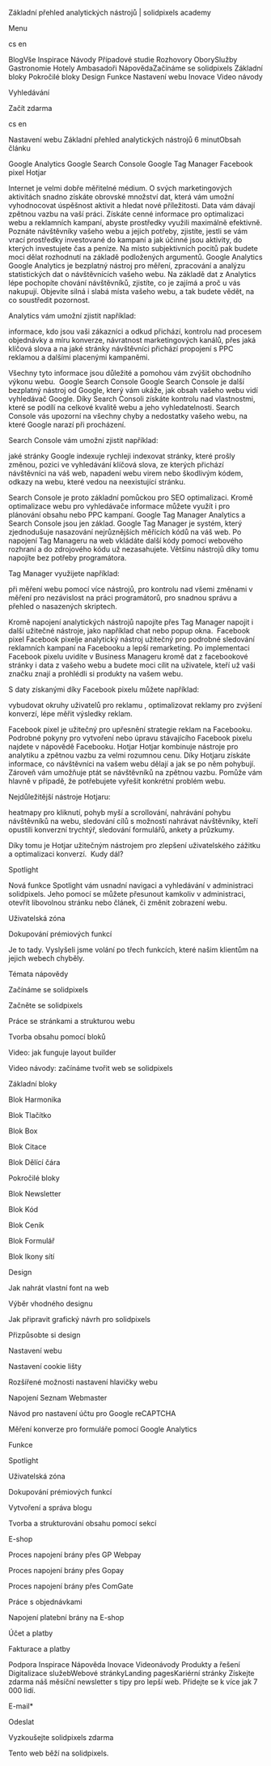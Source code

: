 <p>Základní přehled analytických nástrojů | solidpixels academy</p>
<p>Menu</p>
<p>cs en</p>
<p>BlogVše Inspirace Návody Případové studie Rozhovory OborySlužby Gastronomie Hotely Ambasadoři NápovědaZačínáme se solidpixels Základní bloky Pokročilé bloky Design Funkce Nastavení webu Inovace Video návody</p>
<p>Vyhledávání</p>
<p>Začít zdarma</p>
<p>cs en</p>
<p>Nastavení webu
Základní přehled analytických nástrojů
6 minutObsah článku</p>
<p>Google Analytics
Google Search Console
Google Tag Manager
Facebook pixel
Hotjar</p>
<p>Internet je velmi dobře měřitelné médium. O svých marketingových aktivitách snadno získáte obrovské množství dat, která vám umožní vyhodnocovat úspěšnost aktivit a hledat nové příležitosti.
Data vám dávají zpětnou vazbu na vaší práci. Získáte cenné informace pro optimalizaci webu a reklamních kampaní, abyste prostředky využili maximálně efektivně. Poznáte návštěvníky vašeho webu a jejich potřeby, zjistíte, jestli se vám vrací prostředky investované do kampaní a jak účinné jsou aktivity, do kterých investujete čas a peníze. Na místo subjektivních pocitů pak budete moci dělat rozhodnutí na základě podložených argumentů.
Google Analytics
Google Analytics je bezplatný nástroj pro měření, zpracování a analýzu statistických dat o návštěvnících vašeho webu. Na základě dat z Analytics lépe pochopíte chování návštěvníků, zjistíte, co je zajímá a proč u vás nakupují. Objevíte silná i slabá místa vašeho webu, a tak budete vědět, na co soustředit pozornost.</p>
<p>Analytics vám umožní zjistit například:</p>
<p>informace, kdo jsou vaši zákazníci a odkud přichází,
kontrolu nad procesem objednávky a míru konverze,
návratnost marketingových kanálů,
přes jaká klíčová slova a na jaké stránky návštěvníci přichází
propojení s PPC reklamou a dalšími placenými kampaněmi.</p>
<p>Všechny tyto informace jsou důležité a pomohou vám zvýšit obchodního výkonu webu. 
Google Search Console
Google Search Console je další bezplatný nástroj od Google, který vám ukáže, jak obsah vašeho webu vidí vyhledávač Google. Díky Search Consoli získáte kontrolu nad vlastnostmi, které se podílí na celkové kvalitě webu a jeho vyhledatelnosti. Search Console vás upozorní na všechny chyby a nedostatky vašeho webu, na které Google narazí při procházení.</p>
<p>Search Console vám umožní zjistit například:</p>
<p>jaké stránky Google indexuje
rychleji indexovat stránky, které prošly změnou,
pozici ve vyhledávání
klíčová slova, ze kterých přichází návštěvníci na váš web,
napadení webu virem nebo škodlivým kódem,
odkazy na webu, které vedou na neexistující stránku.</p>
<p>Search Console je proto základní pomůckou pro SEO optimalizaci. Kromě optimalizace webu pro vyhledávače informace můžete využít i pro plánování obsahu nebo PPC kampaní.
Google Tag Manager
Analytics a Search Console jsou jen základ. Google Tag Manager je systém, který zjednodušuje nasazování nejrůznějších měřících kódů na váš web. Po napojení Tag Manageru na web vkládáte další kódy pomocí webového rozhraní a do zdrojového kódu už nezasahujete. Většinu nástrojů díky tomu napojíte bez potřeby programátora.</p>
<p>Tag Manager využijete například:</p>
<p>při měření webu pomocí více nástrojů,
pro kontrolu nad všemi změnami v měření
pro nezávislost na práci programátorů,
pro snadnou správu a přehled o nasazených skriptech.</p>
<p>Kromě napojení analytických nástrojů napojíte přes Tag Manager napojit i další užitečné nástroje, jako například chat nebo popup okna. 
Facebook pixel
Facebook pixelje analytický nástroj užitečný pro podrobné sledování reklamních kampaní na Facebooku a lepší remarketing. Po implementaci Facebook pixelu uvidíte v Business Manageru kromě dat z facebookové stránky i data z vašeho webu a budete moci cílit na uživatele, kteří už vaši značku znají a prohlédli si produkty na vašem webu.</p>
<p>S daty získanými díky Facebook pixelu můžete například:</p>
<p>vybudovat okruhy uživatelů pro reklamu ,
optimalizovat reklamy pro zvýšení konverzí,
lépe měřit výsledky reklam.</p>
<p>Facebook pixel je užitečný pro upřesnění strategie reklam na Facebooku. Podrobné pokyny pro vytvoření nebo úpravu stávajícího Facebook pixelu najdete v nápovědě Facebooku.
Hotjar
Hotjar kombinuje nástroje pro analytiku a zpětnou vazbu za velmi rozumnou cenu. Díky Hotjaru získáte informace, co návštěvníci na vašem webu dělají a jak se po něm pohybují. Zároveň vám umožňuje ptát se návštěvníků na zpětnou vazbu. Pomůže vám hlavně v případě, že potřebujete vyřešit konkrétní problém webu.</p>
<p>Nejdůležitější nástroje Hotjaru:</p>
<p>heatmapy pro kliknutí, pohyb myší a scrollování,
nahrávání pohybu návštěvníků na webu,
sledování cílů s možností nahrávat návštěvníky, kteří opustili konverzní trychtýř,
sledování formulářů,
ankety a průzkumy.</p>
<p>Díky tomu je Hotjar užitečným nástrojem pro zlepšení uživatelského zážitku a optimalizaci konverzí. 
Kudy dál?</p>
<p>Spotlight</p>
<p>Nová funkce Spotlight vám usnadní navigaci a vyhledávání v administraci solidpixels. Jeho pomocí se můžete přesunout kamkoliv v administraci, otevřít libovolnou stránku nebo článek, či změnit zobrazení webu.</p>
<p>Uživatelská zóna</p>
<p>Dokupování prémiových funkcí</p>
<p>Je to tady. Vyslyšeli jsme volání po třech funkcích, které našim klientům na jejich webech chyběly.</p>
<p>Témata nápovědy</p>
<p>Začínáme se solidpixels</p>
<p>Začněte se solidpixels</p>
<p>Práce se stránkami a strukturou webu</p>
<p>Tvorba obsahu pomocí bloků</p>
<p>Video: jak funguje layout builder </p>
<p>Video návody: začínáme tvořit web se solidpixels</p>
<p>Základní bloky</p>
<p>Blok Harmonika</p>
<p>Blok Tlačítko</p>
<p>Blok Box</p>
<p>Blok Citace</p>
<p>Blok Dělící čára</p>
<p>Pokročilé bloky</p>
<p>Blok Newsletter</p>
<p>Blok Kód</p>
<p>Blok Ceník</p>
<p>Blok Formulář</p>
<p>Blok Ikony sítí</p>
<p>Design</p>
<p>Jak nahrát vlastní font na web</p>
<p>Výběr vhodného designu</p>
<p>Jak připravit grafický návrh pro solidpixels</p>
<p>Přizpůsobte si design</p>
<p>Nastavení webu</p>
<p>Nastavení cookie lišty</p>
<p>Rozšířené možnosti nastavení hlavičky webu</p>
<p>Napojení Seznam Webmaster</p>
<p>Návod pro nastavení účtu pro Google reCAPTCHA</p>
<p>Měření konverze pro formuláře pomocí Google Analytics</p>
<p>Funkce</p>
<p>Spotlight</p>
<p>Uživatelská zóna</p>
<p>Dokupování prémiových funkcí</p>
<p>Vytvoření a správa blogu</p>
<p>Tvorba a strukturování obsahu pomocí sekcí</p>
<p>E-shop</p>
<p>Proces napojení brány přes GP Webpay</p>
<p>Proces napojení brány přes Gopay</p>
<p>Proces napojení brány přes ComGate</p>
<p>Práce s objednávkami</p>
<p>Napojení platební brány na E-shop</p>
<p>Účet a platby</p>
<p>Fakturace a platby</p>
<p>Podpora
 Inspirace
Nápověda
Inovace
Videonávody
 Produkty a řešení
 Digitalizace služebWebové stránkyLanding pagesKariérní stránky Získejte zdarma náš měsíční newsletter s tipy pro lepší web. Přidejte se k více jak 7 000 lidí.</p>
<p>E-mail*</p>
<p>Odeslat</p>
<p>Vyzkoušejte solidpixels zdarma</p>
<p>Tento web běží na solidpixels.</p>